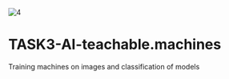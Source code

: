 ![4](https://github.com/Noha-Alsubhi/TASK3-AI-teachable.machines/assets/138799681/9bf8e4ec-dccc-493d-b98d-3daddec7d5e7)
# TASK3-AI-teachable.machines
Training machines on images and classification of models

